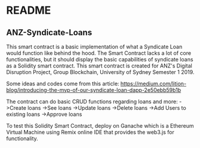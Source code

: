 # README
## ANZ-Syndicate-Loans
This smart contract is a basic implementation of what a Syndicate Loan would function like behind the hood. The Smart Contract lacks a lot of core functionalities, but it should display the basic capabilities of syndicate loans as a Solidity smart contract.
This smart contract is created for ANZ's Digital Disruption Project, Group Blockchain, University of Sydney Semester 1 2019.

Some ideas and codes come from this article:
https://medium.com/lition-blog/introducing-the-mvp-of-our-syndicate-loan-dapp-2e50ebb59b1b

The contract can do basic CRUD functions regarding loans and more:
->Create loans
->See loans
->Update loans
->Delete loans
->Add Users to existing loans
->Approve loans

To test this Solidity Smart Contract, deploy on Ganache which is a Ethereum Virtual Machine using Remix online IDE that provides the web3.js for functionality.
